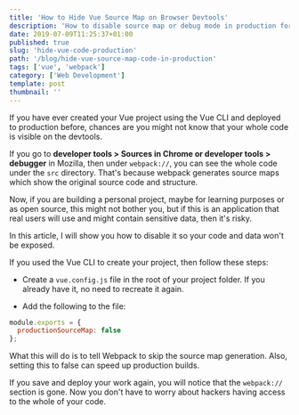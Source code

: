 ```yaml
---
title: 'How to Hide Vue Source Map on Browser Devtools'
description: 'How to disable source map or debug mode in production for Vue.js applications'
date: 2019-07-09T11:25:37+01:00
published: true
slug: 'hide-vue-code-production'
path: '/blog/hide-vue-source-map-code-in-production'
tags: ['vue', 'webpack']
category: ['Web Development']
template: post
thumbnail: ''
---
```


If you have ever created your Vue project using the Vue CLI and deployed to production before, chances are you might not know that your whole code is visible on the devtools.

If you go to **developer tools > Sources in Chrome or developer tools > debugger** in Mozilla, then under `webpack://`, you can see the whole code under the `src` directory. That's because webpack generates source maps which show the original source code and structure.

Now, if you are building a personal project, maybe for learning purposes or as open source, this might not bother you, but if this is an application that real users will use and might contain sensitive data, then it's risky.

In this article, I will show you how to disable it so your code and data won't be exposed.

If you used the Vue CLI to create your project, then follow these steps:

- Create a `vue.config.js` file in the root of your project folder. If you already have it, no need to recreate it again.

- Add the following to the file:

```js
module.exports = {
  productionSourceMap: false
};
```

What this will do is to tell Webpack to skip the source map generation. Also, setting this to false can speed up production builds.

If you save and deploy your work again, you will notice that the `webpack://` section is gone. Now you don't have to worry about hackers having access to the whole of your code.
